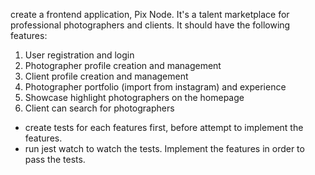 
create a frontend application, Pix Node. It's a talent marketplace for professional photographers and clients. It should have the following features:

1. User registration and login
2. Photographer profile creation and management
3. Client profile creation and management
4. Photographer portfolio (import from instagram) and experience
5. Showcase highlight photographers on the homepage
6. Client can search for photographers


- create tests for each features first, before attempt to implement the features.
- run jest watch to watch the tests. Implement the features in order to pass the tests.